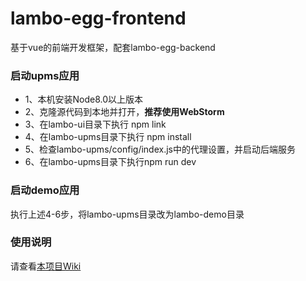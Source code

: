 # lambo-egg-frontend
基于vue的前端开发框架，配套lambo-egg-backend

### 启动upms应用
- 1、本机安装Node8.0以上版本
- 2、克隆源代码到本地并打开，**推荐使用WebStorm**
- 3、在lambo-ui目录下执行 npm link
- 4、在lambo-upms目录下执行 npm install
- 5、检查lambo-upms/config/index.js中的代理设置，并启动后端服务
- 6、在lambo-upms目录下执行npm run dev

### 启动demo应用
执行上述4-6步，将lambo-upms目录改为lambo-demo目录

### 使用说明
请查看[本项目Wiki](https://github.com/btmagm/lambo-egg-frontend/wiki)

